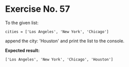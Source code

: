 # Exercise No. 57


To the given list:


    cities = ['Los Angeles', 'New York', 'Chicago']


append the city: 'Houston' and print the list to the console.


**Expected result:**


    ['Los Angeles', 'New York', 'Chicago', 'Houston']